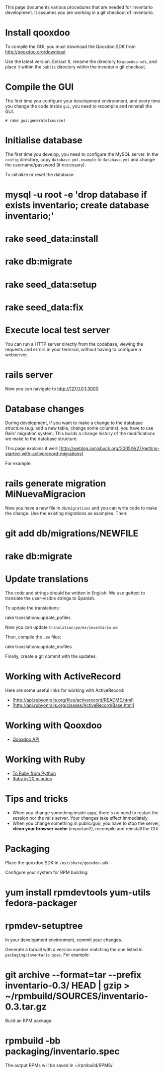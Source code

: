 This page documents various procedures that are needed for inventario development. It assumes you are working in a git checkout of inventario.

# Install qooxdoo

To compile the GUI, you must download the Qooxdoo SDK from http://qooxdoo.org/download

Use the latest version. Extract it, rename the directory to `qooxdoo-sdk`, and place it within the `public` directory within the inventario git checkout.

# Compile the GUI

The first time you configure your development environment, and every time you change the code inside `gui`, you need to recompile and reinstall the GUI. 

    # rake gui:generate[source]

# Initialise database

The first time you develop, you need to configure the MySQL server. In the `config` directory, copy `database.yml.example` to `database.yml` and change the username/password (if necessary).

To initialize or reset the database:

 # mysql -u root -e 'drop database if exists inventario; create database inventario;'
 # rake seed_data:install
 # rake db:migrate
 # rake seed_data:setup
 # rake seed_data:fix

# Execute local test server

You can run a HTTP server directly from the codebase, viewing the requests and errors in your terminal, without having to configure a webserver.

 # rails server

Now you can navigate to http://127.0.0.1:3000

# Database changes

During development, if you want to make a change to the database structure (e.g. add a new table, change some columns), you have to use Rails' migration system. This builds a change history of the modifications we make to the database structure.

This page explains it well: [http://weblog.jamisbuck.org/2005/9/27/getting-started-with-activerecord-migrations]

For example:

 # rails generate migration MiNuevaMigracion

Now you have a new file in `db/migrations` and you can write code to make the change. Use the existing migrations as examples. Then:

 # git add db/migrations/NEWFILE
 # rake db:migrate

# Update translations

The code and strings should be written in English. We use gettext to translate the user-visible strings to Spanish.

To update the translations:

 rake translations:update_pofiles

Now you can update `translation/po/es/inventario.mo`

Then, compile the `.mo` files:

 rake translations:update_mofiles

Finally, create a git commit with the updates.

# Working with ActiveRecord

Here are some useful links for working with ActiveRecord:

* [http://api.rubyonrails.org/files/activerecord/README.html]
* [http://api.rubyonrails.org/classes/ActiveRecord/Base.html]

# Working with Qooxdoo

* [Qooxdoo API](http://demo.qooxdoo.org/current/apiviewer/)

# Working with Ruby

* [To Ruby from Python](http://www.ruby-lang.org/en/documentation/ruby-from-other-languages/to-ruby-from-python/)
* [Ruby in 20 minutes](http://www.ruby-lang.org/en/documentation/quickstart/)

# Tips and tricks

* When you change something inside app/, there's no need to restart the session nor the rails server. Your changes take effect immediately.
* When you change something in public/gui/, you have to stop the server, **clean your browser cache** (important!), recompile and reinstall the GUI.

# Packaging

Place the qooxdoo SDK in `/usr/share/qooxdoo-sdk`

Configure your system for RPM building:

  # yum install rpmdevtools yum-utils fedora-packager 
  # rpmdev-setuptree

In your development environment, commit your changes.

Generate a tarball with a version number matching the one listed in `packaging/inventario.spec`. For example:

  # git archive --format=tar --prefix inventario-0.3/ HEAD | gzip > ~/rpmbuild/SOURCES/inventario-0.3.tar.gz

Build an RPM package:

   # rpmbuild -bb packaging/inventario.spec

The output RPMs will be saved in ~/rpmbuild/RPMS/